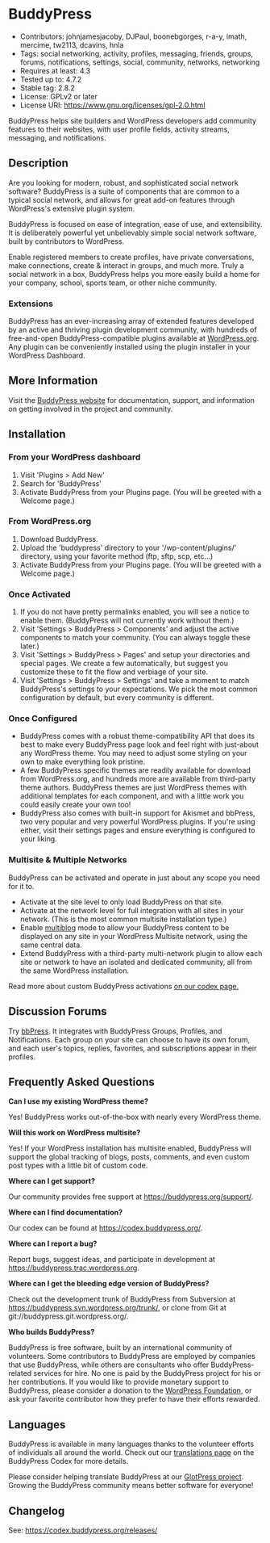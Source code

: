 # BuddyPress
* Contributors: johnjamesjacoby, DJPaul, boonebgorges, r-a-y, imath, mercime, tw2113, dcavins, hnla
* Tags: social networking, activity, profiles, messaging, friends, groups, forums, notifications, settings, social, community, networks, networking
* Requires at least: 4.3
* Tested up to: 4.7.2
* Stable tag: 2.8.2
* License: GPLv2 or later
* License URI: https://www.gnu.org/licenses/gpl-2.0.html

BuddyPress helps site builders and WordPress developers add community features to their websites, with user profile fields, activity streams, messaging, and notifications.

## Description

Are you looking for modern, robust, and sophisticated social network software? BuddyPress is a suite of components that are common to a typical social network, and allows for great add-on features through WordPress's extensive plugin system.

BuddyPress is focused on ease of integration, ease of use, and extensibility. It is deliberately powerful yet unbelievably simple social network software, built by contributors to WordPress.

Enable registered members to create profiles, have private conversations, make connections, create & interact in groups, and much more. Truly a social network in a box, BuddyPress helps you more easily build a home for your company, school, sports team, or other niche community.

### Extensions

BuddyPress has an ever-increasing array of extended features developed by an active and thriving plugin development community, with hundreds of free-and-open BuddyPress-compatible plugins available at <a href="https://wordpress.org/plugins/search.php?q=buddypress">WordPress.org</a>. Any plugin can be conveniently installed using the plugin installer in your WordPress Dashboard.

## More Information

Visit the <a href="https://buddypress.org/">BuddyPress website</a> for documentation, support, and information on getting involved in the project and community.

## Installation

### From your WordPress dashboard

1. Visit 'Plugins > Add New'
2. Search for 'BuddyPress'
3. Activate BuddyPress from your Plugins page. (You will be greeted with a Welcome page.)

### From WordPress.org

1. Download BuddyPress.
2. Upload the 'buddypress' directory to your '/wp-content/plugins/' directory, using your favorite method (ftp, sftp, scp, etc...)
3. Activate BuddyPress from your Plugins page. (You will be greeted with a Welcome page.)

### Once Activated

1. If you do not have pretty permalinks enabled, you will see a notice to enable them. (BuddyPress will not currently work without them.)
2. Visit 'Settings > BuddyPress > Components' and adjust the active components to match your community. (You can always toggle these later.)
3. Visit 'Settings > BuddyPress > Pages' and setup your directories and special pages. We create a few automatically, but suggest you customize these to fit the flow and verbiage of your site.
4. Visit 'Settings > BuddyPress > Settings' and take a moment to match BuddyPress's settings to your expectations. We pick the most common configuration by default, but every community is different.

### Once Configured

* BuddyPress comes with a robust theme-compatibility API that does its best to make every BuddyPress page look and feel right with just-about any WordPress theme. You may need to adjust some styling on your own to make everything look pristine.
* A few BuddyPress specific themes are readily available for download from WordPress.org, and hundreds more are available from third-party theme authors. BuddyPress themes are just WordPress themes with additional templates for each component, and with a little work you could easily create your own too!
* BuddyPress also comes with built-in support for Akismet and bbPress, two very popular and very powerful WordPress plugins. If you're using either, visit their settings pages and ensure everything is configured to your liking.

### Multisite & Multiple Networks

BuddyPress can be activated and operate in just about any scope you need for it to.

* Activate at the site level to only load BuddyPress on that site.
* Activate at the network level for full integration with all sites in your network. (This is the most common multisite installation type.)
* Enable <a href="https://codex.buddypress.org/getting-started/customizing/bp_enable_multiblog/">multiblog</a> mode to allow your BuddyPress content to be displayed on any site in your WordPress Multisite network, using the same central data.
* Extend BuddyPress with a third-party multi-network plugin to allow each site or network to have an isolated and dedicated community, all from the same WordPress installation.

Read more about custom BuddyPress activations <a href="https://codex.buddypress.org/getting-started/installation-in-wordpress-multisite/">on our codex page.</a>

## Discussion Forums

Try <a href="https://wordpress.org/plugins/bbpress/">bbPress</a>. It integrates with BuddyPress Groups, Profiles, and Notifications. Each group on your site can choose to have its own forum, and each user's topics, replies, favorites, and subscriptions appear in their profiles.

## Frequently Asked Questions

**Can I use my existing WordPress theme?**

Yes! BuddyPress works out-of-the-box with nearly every WordPress theme.

**Will this work on WordPress multisite?**

Yes! If your WordPress installation has multisite enabled, BuddyPress will support the global tracking of blogs, posts, comments, and even custom post types with a little bit of custom code.

**Where can I get support?**

Our community provides free support at <a href="https://buddypress.org/support/">https://buddypress.org/support/</a>.

**Where can I find documentation?**

Our codex can be found at <a href="https://codex.buddypress.org/">https://codex.buddypress.org/</a>.

**Where can I report a bug?**

Report bugs, suggest ideas, and participate in development at <a href="https://buddypress.trac.wordpress.org/">https://buddypress.trac.wordpress.org</a>.

**Where can I get the bleeding edge version of BuddyPress?** 

Check out the development trunk of BuddyPress from Subversion at <a href="https://buddypress.svn.wordpress.org/trunk/">https://buddypress.svn.wordpress.org/trunk/</a>, or clone from Git at git://buddypress.git.wordpress.org/.

**Who builds BuddyPress?**

BuddyPress is free software, built by an international community of volunteers. Some contributors to BuddyPress are employed by companies that use BuddyPress, while others are consultants who offer BuddyPress-related services for hire. No one is paid by the BuddyPress project for his or her contributions. If you would like to provide monetary support to BuddyPress, please consider a donation to the <a href="http://wordpressfoundation.org">WordPress Foundation</a>, or ask your favorite contributor how they prefer to have their efforts rewarded.

## Languages 

BuddyPress is available in many languages thanks to the volunteer efforts of individuals all around the world. Check out our <a href="https://codex.buddypress.org/translations/">translations page</a> on the BuddyPress Codex for more details.

Please consider helping translate BuddyPress at our <a href="https://translate.wordpress.org/projects/wp-plugins/buddypress">GlotPress project</a>. Growing the BuddyPress community means better software for everyone!
 

## Changelog

See: https://codex.buddypress.org/releases/
